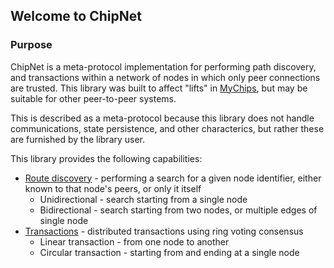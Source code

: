 ## Welcome to ChipNet

### Purpose

ChipNet is a meta-protocol implementation for performing path discovery, and transactions within a network of nodes in which only peer connections are trusted.  This library was built to affect "lifts" in [MyChips](https://github.com/gotchoices/MyCHIPs), but may be suitable for other peer-to-peer systems.  

This is described as a meta-protocol because this library does not handle communications, state persistence, and other characterics, but rather these are furnished by the library user.

This library provides the following capabilities:

* [Route discovery](doc/discovery.md) - performing a search for a given node identifier, either known to that node's peers, or only it itself
    * Unidirectional - search starting from a single node
    * Bidirectional - search starting from two nodes, or multiple edges of single node
* [Transactions](doc/transaction.md) - distributed transactions using ring voting consensus
    * Linear transaction - from one node to another
    * Circular transaction - starting from and ending at a single node
